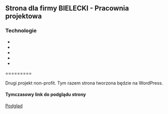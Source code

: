 Strona dla firmy BIELECKI - Pracownia projektowa
-----------
 
### Technologie

  * 
  * 
  * 
  * 
  * 
  
=========

Drugi projekt non-profit. Tym razem strona tworzona będzie na WordPress.

#### Tymczasowy link do podglądu strony

[Podgląd](http://bielecki.uzit.pl/)
